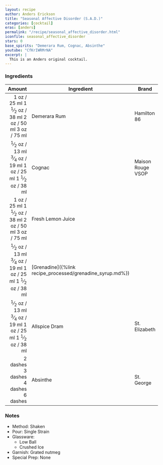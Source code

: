 ```yaml
---
layout: recipe
author: Anders Erickson
title: "Seasonal Affective Disorder (S.A.D.)"
categories: [cocktail]
eras: [anders]
permalink: "/recipe/seasonal_affective_disorder.html"
iconfile: seasonal_affective_disorder
stars: 0
base_spirits: "Demerara Rum, Cognac, Absinthe"
youtube: "CfKrIWRMrNA"
excerpt: |
  This is an Anders original cocktail.
---
```


### Ingredients

|   Amount | Ingredient                                      | Brand             |
| -------: | ----------------------------------------------- | ----------------- |
|     <span class="onex active">1 oz  / 25 ml</span> <span class="onehalfx">1 <sup>1</sup>&frasl;<sub>2</sub> oz  / 38 ml</span> <span class="twox">2 oz  / 50 ml</span> <span class="threex">3 oz  / 75 ml</span>| Demerara Rum                                    | Hamilton 86       |
|   <span class="onex active"> <sup>1</sup>&frasl;<sub>2</sub> oz  / 13 ml</span> <span class="onehalfx"> <sup>3</sup>&frasl;<sub>4</sub> oz  / 19 ml</span> <span class="twox">1 oz  / 25 ml</span> <span class="threex">1 <sup>1</sup>&frasl;<sub>2</sub> oz  / 38 ml</span>| Cognac                                          | Maison Rouge VSOP |
|     <span class="onex active">1 oz  / 25 ml</span> <span class="onehalfx">1 <sup>1</sup>&frasl;<sub>2</sub> oz  / 38 ml</span> <span class="twox">2 oz  / 50 ml</span> <span class="threex">3 oz  / 75 ml</span>| Fresh Lemon Juice                               |
|   <span class="onex active"> <sup>1</sup>&frasl;<sub>2</sub> oz  / 13 ml</span> <span class="onehalfx"> <sup>3</sup>&frasl;<sub>4</sub> oz  / 19 ml</span> <span class="twox">1 oz  / 25 ml</span> <span class="threex">1 <sup>1</sup>&frasl;<sub>2</sub> oz  / 38 ml</span>| [Grenadine]({%link recipe_processed/grenadine_syrup.md%}) |
|   <span class="onex active"> <sup>1</sup>&frasl;<sub>2</sub> oz  / 13 ml</span> <span class="onehalfx"> <sup>3</sup>&frasl;<sub>4</sub> oz  / 19 ml</span> <span class="twox">1 oz  / 25 ml</span> <span class="threex">1 <sup>1</sup>&frasl;<sub>2</sub> oz  / 38 ml</span>| Allspice Dram                                   | St. Elizabeth     |
| <span class="onex active">2 dashes</span> <span class="onehalfx">3 dashes</span> <span class="twox">4 dashes</span> <span class="threex">6 dashes</span>| Absinthe                                        | St. George        |

### Notes

- Method: Shaken
- Pour: Single Strain
- Glassware:
  - Low Ball
  - Crushed Ice
- Garnish: Grated nutmeg
- Special Prep: None

    
<script type="application/ld+json">
{
  "@context": "https://schema.org",
  "@type": "Recipe",
  "author": "{{ page.author }}",
  "description": "{{ page.excerpt }}",
  "image": "{% for ingredient in site.data[page.iconfile].images.ingredient limit: 1 %}{{ ingredient.url }}{% endfor %}",
  "recipeIngredient": [
    "    1 oz Demerara Rum                                   ",
  "  0.5 oz Cognac                                         ",
  "  0.5 oz Allspice Dram                                  ",
  "2 dashes Absinthe                                       ",
],
  "name": "{{ page.title }}",
  "recipeInstructions": "
- Method: Shaken
- Pour: Single Strain
- Glassware:
  - Low Ball
  - Crushed Ice
- Garnish: Grated nutmeg
- Special Prep: None
",
  "recipeYield": "1 cocktail",
}
</script>

    